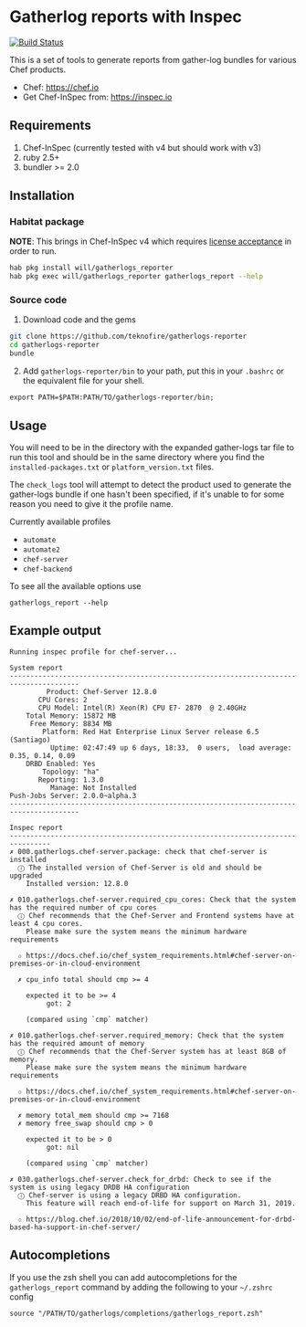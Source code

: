 # Gatherlog reports with Inspec

[![Build Status](https://travis-ci.com/teknofire/gatherlogs-inspec-profiles.svg?branch=master)](https://travis-ci.com/teknofire/gatherlogs-inspec-profiles)

This is a set of tools to generate reports from gather-log bundles for various Chef products.

* Chef: https://chef.io
* Get Chef-InSpec from: https://inspec.io

## Requirements

1. Chef-InSpec (currently tested with v4 but should work with v3)
2. ruby 2.5+
3. bundler >= 2.0

## Installation

### Habitat package

**NOTE**: This brings in Chef-InSpec v4 which requires [license acceptance](https://docs.chef.io/chef_license_accept.html) in order to run.

```bash
hab pkg install will/gatherlogs_reporter
hab pkg exec will/gatherlogs_reporter gatherlogs_report --help
```

### Source code

1. Download code and the gems

  ```bash
  git clone https://github.com/teknofire/gatherlogs-reporter
  cd gatherlogs-reporter
  bundle
  ```

2. Add `gatherlogs-reporter/bin` to your path, put this in your `.bashrc` or the equivalent file for your shell.

  ```
  export PATH=$PATH:PATH/TO/gatherlogs-reporter/bin;
  ```

## Usage

You will need to be in the directory with the expanded gather-logs tar file to run this tool and should be in the same directory where you find the `installed-packages.txt` or `platform_version.txt` files.

The `check_logs` tool will attempt to detect the product used to generate the gather-logs bundle if one hasn't been specified, if it's unable to for some reason you need to give it the profile name.

Currently available profiles
  * `automate`
  * `automate2`
  * `chef-server`
  * `chef-backend`

To see all the available options use

```
gatherlogs_report --help
```

## Example output

```
Running inspec profile for chef-server...

System report
---------------------------------------------------------------------------------------
         Product: Chef-Server 12.8.0
       CPU Cores: 2
       CPU Model: Intel(R) Xeon(R) CPU E7- 2870  @ 2.40GHz
    Total Memory: 15872 MB
     Free Memory: 8834 MB
        Platform: Red Hat Enterprise Linux Server release 6.5 (Santiago)
          Uptime: 02:47:49 up 6 days, 18:33,  0 users,  load average: 0.35, 0.14, 0.09
    DRBD Enabled: Yes
        Topology: "ha"
       Reporting: 1.3.0
          Manage: Not Installed
Push-Jobs Server: 2.0.0~alpha.3
---------------------------------------------------------------------------------------

Inspec report
--------------------------------------------------------------------------------
✗ 000.gatherlogs.chef-server.package: check that chef-server is installed
  ⓘ The installed version of Chef-Server is old and should be upgraded
    Installed version: 12.8.0

✗ 010.gatherlogs.chef-server.required_cpu_cores: Check that the system has the required number of cpu cores
  ⓘ Chef recommends that the Chef-Server and Frontend systems have at least 4 cpu cores.
    Please make sure the system means the minimum hardware requirements

  ✩ https://docs.chef.io/chef_system_requirements.html#chef-server-on-premises-or-in-cloud-environment

  ✗ cpu_info total should cmp >= 4

    expected it to be >= 4
         got: 2

    (compared using `cmp` matcher)

✗ 010.gatherlogs.chef-server.required_memory: Check that the system has the required amount of memory
  ⓘ Chef recommends that the Chef-Server system has at least 8GB of memory.
    Please make sure the system means the minimum hardware requirements

  ✩ https://docs.chef.io/chef_system_requirements.html#chef-server-on-premises-or-in-cloud-environment

  ✗ memory total_mem should cmp >= 7168
  ✗ memory free_swap should cmp > 0

    expected it to be > 0
         got: nil

    (compared using `cmp` matcher)

✗ 030.gatherlogs.chef-server.check_for_drbd: Check to see if the system is using legacy DRDB HA configuration
  ⓘ Chef-server is using a legacy DRBD HA configuration.
    This feature will reach end-of-life for support on March 31, 2019.

  ✩ https://blog.chef.io/2018/10/02/end-of-life-announcement-for-drbd-based-ha-support-in-chef-server/
```

## Autocompletions

If you use the zsh shell you can add autocompletions for the `gatherlogs_report` command by adding the following
to your `~/.zshrc` config

```
source "/PATH/TO/gatherlogs/completions/gatherlogs_report.zsh"
```
